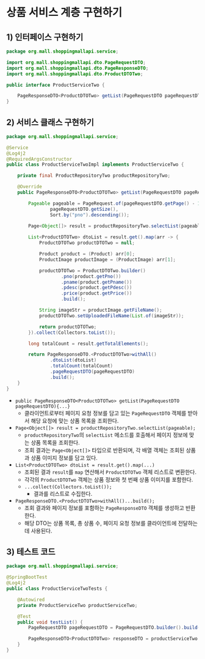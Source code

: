 # 상품 서비스 계층 구현하기
## 1) 인터페이스 구현하기
```java
package org.mall.shoppingmallapi.service;

import org.mall.shoppingmallapi.dto.PageRequestDTO;
import org.mall.shoppingmallapi.dto.PageResponseDTO;
import org.mall.shoppingmallapi.dto.ProductDTOTwo;

public interface ProductServiceTwo {

    PageResponseDTO<ProductDTOTwo> getList(PageRequestDTO pageRequestDTO);
}
```

## 2) 서비스 클래스 구현하기
```java
package org.mall.shoppingmallapi.service;

@Service
@Log4j2
@RequiredArgsConstructor
public class ProductServiceTwoImpl implements ProductServiceTwo {

    private final ProductRepositoryTwo productRepositoryTwo;

    @Override
    public PageResponseDTO<ProductDTOTwo> getList(PageRequestDTO pageRequestDTO) {

        Pageable pageable = PageRequest.of(pageRequestDTO.getPage() - 1,
                pageRequestDTO.getSize(),
                Sort.by("pno").descending());
 
        Page<Object[]> result = productRepositoryTwo.selectList(pageable);

        List<ProductDTOTwo> dtoList = result.get().map(arr -> {
            ProductDTOTwo productDTOTwo = null;

            Product product = (Product) arr[0];
            ProductImage productImage = (ProductImage) arr[1];

            productDTOTwo = ProductDTOTwo.builder()
                    .pno(product.getPno())
                    .pname(product.getPname())
                    .pdesc(product.getPdesc())
                    .price(product.getPrice())
                    .build();

            String imageStr = productImage.getFileName();
            productDTOTwo.setUploadedFileName(List.of(imageStr));

            return productDTOTwo;
        }).collect(Collectors.toList());

        long totalCount = result.getTotalElements();

        return PageResponseDTO.<ProductDTOTwo>withAll()
                .dtoList(dtoList)
                .totalCount(totalCount)
                .pageRequestDTO(pageRequestDTO)
                .build();
    }
}
```
- `public PageResponseDTO<ProductDTOTwo> getList(PageRequestDTO pageRequestDTO){...}`
	- 클라이언트로부터 페이지 요청 정보를 담고 있는 `PageRequestDTO` 객체를 받아서 해당 요청에 맞는 상품 목록을 조회한다.
- `Page<Object[]> result = productRepositoryTwo.selectList(pageable);`
	- `productRepositoryTwo`의 `selectList` 메소드를 호출해서 페이지 정보에 맞는 상품 목록을 조회한다.
	- 조회 결과는 `Page<Object[]>` 타입으로 반환되며, 각 배열 객체는 조회된 상품과 상품 이미지 정보를 담고 있다.
- `List<ProductDTOTwo> dtoList = result.get().map(...)`
	- 조회된 결과 `result`를 `map` 연산해서 `ProductDTOTwo` 객체 리스트로 변환한다.
	- 각각의 `ProductDTOTwo` 객체는 상품 정보와 첫 번째 상품 이미지를 포함한다.
	- `...collect(Collectors.toList());`
		- 결과를 리스트로 수집한다.
- `PageResponseDTO.<ProductDTOTwo>withAll()...build();`
	- 조회 결과와 페이지 정보를 포함하는 `PageResponseDTO` 객체를 생성하고 반환한다.
	- 해당 DTO는 상품 목록, 총 상품 수, 페이지 요청 정보를 클라이언트에 전달하는 데 사용된다.

## 3) 테스트 코드
```java
package org.mall.shoppingmallapi.service;

@SpringBootTest
@Log4j2
public class ProductServiceTwoTests {

    @Autowired
    private ProductServiceTwo productServiceTwo;

    @Test
    public void testList() {
        PageRequestDTO pageRequestDTO = PageRequestDTO.builder().build();

        PageResponseDTO<ProductDTOTwo> responseDTO = productServiceTwo.getList(pageRequestDTO);
    }
}
```